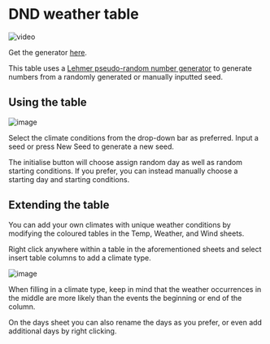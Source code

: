 # DND weather table
![video](https://raw.githubusercontent.com/foreveryone1/dndweathertable/main/weathergen.webp)

Get the generator [here](https://github.com/foreveryone1/dndweathertable/raw/main/Weathergen.xlsm).

This table uses a [Lehmer pseudo-random number generator](https://en.wikipedia.org/wiki/Lehmer_random_number_generator) to generate numbers from a randomly generated or manually inputted seed.

## Using the table

![image](https://user-images.githubusercontent.com/27033050/116296647-bfd2d680-a79a-11eb-8e37-1291156d9e78.png)

Select the climate conditions from the drop-down bar as preferred. Input a seed or press New Seed to generate a new seed.

The initialise button will choose assign random day as well as random starting conditions. If you prefer, you can instead manually choose a starting day and starting conditions.

## Extending the table

You can add your own climates with unique weather conditions by modifying the coloured tables in the Temp, Weather, and Wind sheets. 

Right click anywhere within a table in the aforementioned sheets and select insert table columns to add a climate type.

![image](https://user-images.githubusercontent.com/27033050/116298255-8602cf80-a79c-11eb-97c2-ce3afcb940a9.png)

When filling in a climate type, keep in mind that the weather occurrences in the middle are more likely than the events the beginning or end of the column.

On the days sheet you can also rename the days as you prefer, or even add additional days by right clicking.
